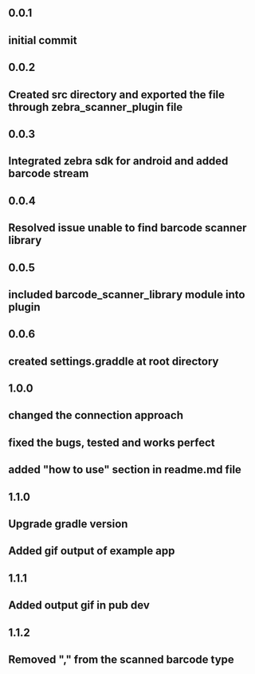 ## 0.0.1

## initial commit

## 0.0.2

## Created src directory and exported the file through zebra_scanner_plugin file

## 0.0.3

## Integrated zebra sdk for android and added barcode stream

## 0.0.4

## Resolved issue unable to find barcode scanner library

## 0.0.5

## included barcode_scanner_library module into plugin

## 0.0.6

## created settings.graddle at root directory

## 1.0.0

## changed the connection approach

## fixed the bugs, tested and works perfect

## added "how to use" section in readme.md file

## 1.1.0

## Upgrade gradle version

## Added gif output of example app

## 1.1.1

## Added output gif in pub dev

## 1.1.2

## Removed "," from the scanned barcode type